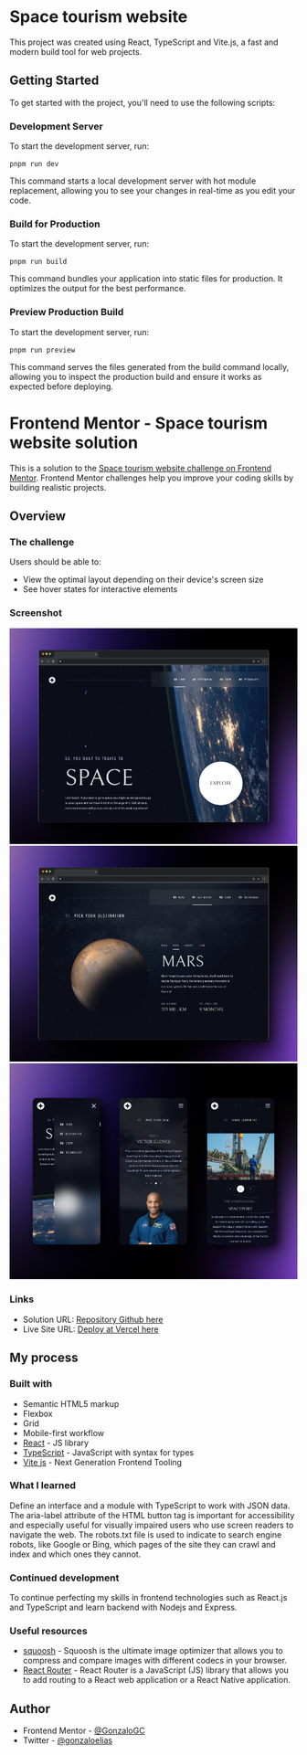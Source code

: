 #  Space tourism website

This project was created using React, TypeScript and Vite.js, a fast and modern build tool for web projects.

## Getting Started

To get started with the project, you'll need to use the following scripts:

### Development Server

To start the development server, run:
```
pnpm run dev
```
This command starts a local development server with hot module replacement, allowing you to see your changes in real-time as you edit your code.
### Build for Production

To start the development server, run:
```
pnpm run build
```
This command bundles your application into static files for production. It optimizes the output for the best performance.
### Preview Production Build

To start the development server, run:
```
pnpm run preview
```
This command serves the files generated from the build command locally, allowing you to inspect the production build and ensure it works as expected before deploying.

# Frontend Mentor - Space tourism website solution

This is a solution to the [Space tourism website challenge on Frontend Mentor](https://www.frontendmentor.io/challenges/space-tourism-multipage-website-gRWj1URZ3). Frontend Mentor challenges help you improve your coding skills by building realistic projects. 

## Overview

### The challenge

Users should be able to:

- View the optimal layout depending on their device's screen size
- See hover states for interactive elements

### Screenshot

![](public/images/screenshot/shot_home.png)
![](public/images/screenshot/shots_mars.png)
![](public/images/screenshot/shots_mobile.png)

### Links

- Solution URL: [Repository Github here](https://github.com/GonzaloGC/space-tourism-website)
- Live Site URL: [Deploy at Vercel here](https://space-tourism-bice-gamma.vercel.app/)

## My process

### Built with

- Semantic HTML5 markup
- Flexbox
- Grid
- Mobile-first workflow
- [React](https://reactjs.org/) - JS library
- [TypeScript](https://www.typescriptlang.org/) - JavaScript with syntax for types
- [Vite js](https://vitejs.dev/) - Next Generation Frontend Tooling

### What I learned

Define an interface and a module with TypeScript to work with JSON data. The aria-label attribute of the HTML button tag is important for accessibility and especially useful for visually impaired users who use screen readers to navigate the web. The robots.txt file is used to indicate to search engine robots, like Google or Bing, which pages of the site they can crawl and index and which ones they cannot.

### Continued development

To continue perfecting my skills in frontend technologies such as React.js and TypeScript and learn backend with Nodejs and Express.

### Useful resources

- [squoosh](https://squoosh.app/) - Squoosh is the ultimate image optimizer that allows you to compress and compare images with different codecs in your browser.
- [React Router](https://reactrouter.com/) - React Router is a JavaScript (JS) library that allows you to add routing to a React web application or a React Native application.

## Author

- Frontend Mentor - [@GonzaloGC](https://www.frontendmentor.io/profile/GonzaloGC)
- Twitter - [@gonzaloelias](https://twitter.com/gonzaloelias)
